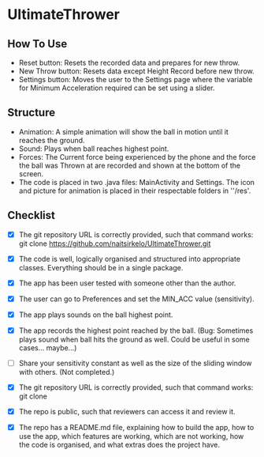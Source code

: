 # UltimateThrower

## How To Use

- Reset button: Resets the recorded data and prepares for new throw.
- New Throw button: Resets data except Height Record before new throw.
- Settings button: Moves the user to the Settings page where the variable for Minimum Acceleration required can be set using a slider.

## Structure
- Animation: A simple animation will show the ball in motion until it reaches the ground.
- Sound: Plays when ball reaches highest point.
- Forces: The Current force being experienced by the phone and the force the ball was Thrown at are recorded and shown at the bottom of the screen.
- The code is placed in two .java files: MainActivity and Settings. The icon and picture for animation is placed in their respectable folders in ''/res'.


## Checklist

- [x] The git repository URL is correctly provided, such that command works: git clone https://github.com/naitsirkelo/UltimateThrower.git

- [x] The code is well, logically organised and structured into appropriate classes. Everything should be in a single package.

- [x] The app has been user tested with someone other than the author.

- [x] The user can go to Preferences and set the MIN_ACC value (sensitivity).

- [x] The app plays sounds on the ball highest point.

- [x] The app records the highest point reached by the ball. (Bug: Sometimes plays sound when ball hits the ground as well. Could be useful in some cases... maybe...)

- [ ] Share your sensitivity constant as well as the size of the sliding window with others. (Not completed.)

- [x] The git repository URL is correctly provided, such that command works: git clone <url>

- [x] The repo is public, such that reviewers can access it and review it.

- [x] The repo has a README.md file, explaining how to build the app, how to use the app, which features are working, which are not working, how the code is organised, and what extras does the project have.
